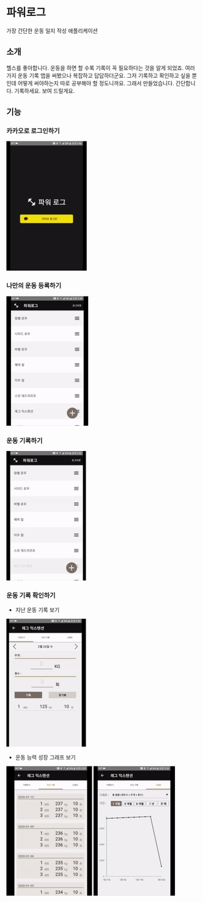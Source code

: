 # 파워로그

가장 간단한 운동 일지 작성 애플리케이션

## 소개

헬스를 좋아합니다. 운동을 하면 할 수록 기록이 꼭 필요하다는 것을 알게 되었죠.
여러가지 운동 기록 앱을 써봤으나 복잡하고 답답하더군요.
그저 기록하고 확인하고 싶을 뿐인데 어떻게 써야하는지 따로 공부해야 할 정도니까요.
그래서 만들었습니다.
간단합니다. 기록하세요.
보여 드릴게요.

## 기능

### 카카오로 로그인하기

![kakao-login](./public/kakao-login.gif)
### 나만의 운동 등록하기

![exercise](./public/exercise.gif)
### 운동 기록하기

![track-add](./public/track-add.gif)
### 운동 기록 확인하기
- 지난 운동 기록 보기

![show-history](./public/show-history.gif)

- 운동 능력 성장 그래프 보기

![chart-period](./public/chart-period.gif)
![chart-class](./public/chart-class.gif)
